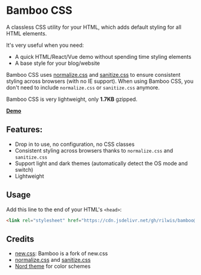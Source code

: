# Bamboo CSS

A classless CSS utility for your HTML, which adds default styling for all HTML elements.

It's very useful when you need:

- A quick HTML/React/Vue demo without spending time styling elements
- A base style for your blog/website

Bamboo CSS uses [normalize.css](https://github.com/necolas/normalize.css/) and [sanitize.css](https://github.com/csstools/sanitize.css) to ensure consistent styling across browsers (with no IE support). When using Bamboo CSS, you don't need to include `normalize.css` or `sanitize.css` anymore.

Bamboo CSS is very lightweight, only **1.7KB** gzipped.

**[Demo](https://rilwis.github.io/bamboo/demo.html)**

## Features:

- Drop in to use, no configuration, no CSS classes
- Consistent styling across browsers thanks to `normalize.css` and `sanitize.css`
- Support light and dark themes (automatically detect the OS mode and switch)
- Lightweight

## Usage

Add this line to the end of your HTML's `<head>`:

```html
<link rel="stylesheet" href="https://cdn.jsdelivr.net/gh/rilwis/bamboo@1.1.0/bamboo.min.css">
```

## Credits
- [new.css](https://github.com/xz/new.css): Bamboo is a fork of new.css
- [normalize.css](https://github.com/necolas/normalize.css/) and [sanitize.css](https://github.com/csstools/sanitize.css)
- [Nord theme](https://www.nordtheme.com) for color schemes